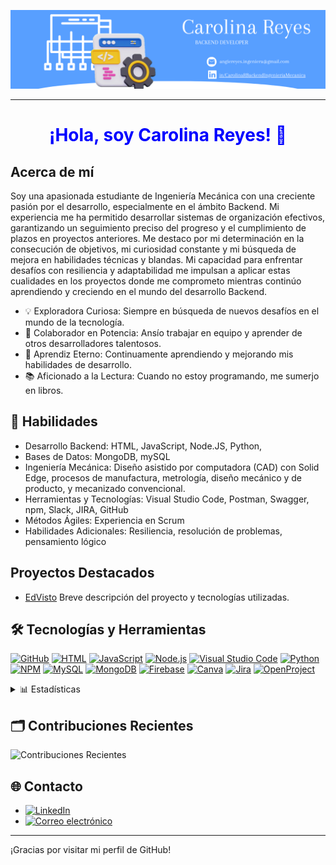 ![Product Banner][banner]

<hr>

<style>
  h1 {
    text-align: center;
    color: blue;
  }
</style>


# ¡Hola, soy Carolina Reyes! 👋

## Acerca de mí
Soy una apasionada estudiante de Ingeniería Mecánica con una creciente pasión por el desarrollo, especialmente en el ámbito Backend. Mi experiencia me ha permitido desarrollar sistemas de organización efectivos, garantizando un seguimiento preciso del progreso y el cumplimiento de plazos en proyectos anteriores. Me destaco por mi determinación en la consecución de objetivos, mi curiosidad constante y mi búsqueda de mejora en habilidades técnicas y blandas. Mi capacidad para enfrentar desafíos con resiliencia y adaptabilidad me impulsan a aplicar estas cualidades en los proyectos donde me comprometo mientras continúo aprendiendo y creciendo en el mundo del desarrollo Backend.

- 💡 Exploradora Curiosa: Siempre en búsqueda de nuevos desafíos en el mundo de la tecnología.
- 🤝 Colaborador en Potencia: Ansío trabajar en equipo y aprender de otros desarrolladores talentosos.
- 🌱 Aprendiz Eterno: Continuamente aprendiendo y mejorando mis habilidades de desarrollo.
- 📚 Aficionado a la Lectura: Cuando no estoy programando, me sumerjo en libros.

##  🚀 Habilidades 
- Desarrollo Backend: HTML, JavaScript, Node.JS, Python, 
- Bases de Datos: MongoDB, mySQL
- Ingeniería Mecánica: Diseño asistido por computadora (CAD) con Solid Edge, procesos de manufactura, metrología, diseño mecánico y de producto, y mecanizado convencional.
- Herramientas y Tecnologías: Visual Studio Code, Postman, Swagger, npm, Slack, JIRA, GitHub
- Métodos Ágiles: Experiencia en Scrum
- Habilidades Adicionales: Resiliencia, resolución de problemas, pensamiento lógico

## Proyectos Destacados
- [EdVisto]( https://github.com/InTechMOM/team-10-back)
Breve descripción del proyecto y tecnologías utilizadas.

## 🛠️ Tecnologías y Herramientas 
[![GitHub](https://img.shields.io/badge/GitHub-%23F08080?style=for-the-badge&logo=GitHub&color=white&style=border-color:#F08080&width=40&height=40)](https://github.com/tu-nombre/tu-repositorio)
[![HTML](https://img.shields.io/badge/HTML-%23E34F26?style=for-the-badge&logo=HTML5&color=white&style=border-color:#E34F26&width=40&height=40)](https://www.w3schools.com/html/)
[![JavaScript](https://img.shields.io/badge/JavaScript-%23323330.svg?style=for-the-badge&logo=JavaScript&color=white&style=border-color:#323330&width=40&height=40)](https://developer.mozilla.org/en-US/docs/Web/JavaScript)
[![Node.js](https://img.shields.io/badge/Node.js-%233399FF?style=for-the-badge&logo=Node.js&color=white&style=border-color:#3399FF&width=40&height=40)](https://nodejs.org/es/)
[![Visual Studio Code](https://img.shields.io/badge/Visual%20Studio%20Code-%23007ACC?style=for-the-badge&logo=Visual%20Studio%20Code&color=white&style=border-color:#007ACC&width=40&height=40)](https://code.visualstudio.com/)
[![Python](https://img.shields.io/badge/Python-%23377EB8?style=for-the-badge&logo=Python&color=white&style=border-color:#377EB8&width=40&height=40)](https://www.python.org/)
[![NPM](https://img.shields.io/badge/NPM-%23EA4335?style=for-the-badge&logo=NPM&color=white&style=border-color:#EA4335&width=40&height=40)](https://www.npmjs.com/)
[![MySQL](https://img.shields.io/badge/MySQL-%230072BD.svg?style=for-the-badge&logo=MySQL&color=white&style=border-color:#0072BD&width=40&height=40)](https://www.mysql.com/)
[![MongoDB](https://img.shields.io/badge/MongoDB-%23589636?style=for-the-badge&logo=MongoDB&color=white&style=border-color:#589636&width=40&height=40)](https://www.mongodb.org/)
[![Firebase](https://img.shields.io/badge/Firebase-%23AA44BB?style=for-the-badge&logo=Firebase&color=white&style=border-color:#AA44BB&width=40&height=40)](https://firebase.google.com/)
[![Canva](https://img.shields.io/badge/Canva-%236782C1?style=for-the-badge&logo=Canva&color=white&style=border-color:#6782C1&width=40&height=40)](https://www.canva.com/)
[![Jira](https://img.shields.io/badge/Jira-%2300A8FF?style=for-the-badge&logo=Jira&color=white&style=border-color:#00A8FF&width=40&height=40)](https://www.atlassian.com/software/jira)
[![OpenProject](https://img.shields.io/badge/OpenProject-%23666666?style=for-the-badge&logo=OpenProject&color=white&style=border-color:#666666&width=40&height=40)](https://www.openproject.org/)

<details> 
<summary>📊 Estadísticas</summary>

## Estadísticas de GitHub
<p align="left" style="background-color: white;"> <img src="https://github-readme-stats.vercel.app/api?username=Angiedylexx&show_icons=true&theme=default" alt="Angiedylexx" />
</p>

## Lenguajes de programación

![Lenguajes de programación](https://github-readme-stats.vercel.app/api/top-langs/?username=Angiedylexx&layout=compact)

</details>

## 🗂️ Contribuciones Recientes
![Contribuciones Recientes](URL_del_widget_de_contribuciones_recientes)

## 🌐 Contacto
- [![LinkedIn](https://img.shields.io/badge/LinkedIn-%230077B5?logo=linkedin&color=0077B5)](https://www.linkedin.com/in/carolinarbackendingenieriamecanica/)
- [![Correo electrónico](https://img.shields.io/badge/Correo%20electrónico-%230077B5?logo=gmail&color=0077B5)](mailto:angiedylexx@gmail.com)


------
¡Gracias por visitar mi perfil de GitHub!


[banner]: images/banner.png
